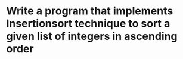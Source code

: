 
# Write a program that implements Insertionsort technique to sort a given list of integers in ascending order
